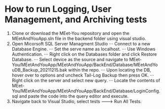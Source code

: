 # How to run Logging, User Management, and Archiving tests

1. Clone or download the MEet-You repository and open the MEetAndYouApp.sln file in the backend folder using visual studio.
2. Open Micorsoft SQL Server Managment Studio
⋅⋅⋅ Connect to a new Database Engine.
⋅⋅⋅ Set the serve name as localhost.
⋅⋅⋅ Use Windows Authentication.
⋅⋅⋅ Right click on the Databases folder and click Restore Database.
⋅⋅⋅ Select device as the source and navigate to MEet-You/MEetAndYouApp/MEetAndYouApp/BackEnd/Database/MEetAndYouDB_Backup_20211215.bak within the repo.
⋅⋅⋅ Upon locating the DB, hover over to options and uncheck Tail-Log Backup then press OK.
⋅⋅⋅ Right click on the server and select new query. 
⋅⋅⋅ Locate the contents of  MEet-You/MEetAndYouApp/MEetAndYouApp/BackEnd/Database/LoginConfig.sql and paste the code into the query editor and execute.
3. Navigate back to Visual Studio, select tests ---> Run All Tests.

